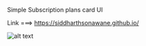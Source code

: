 Simple Subscription plans card UI

Link ===>  https://siddharthsonawane.github.io/

![alt text](https://github.com/SiddharthSonawane/SiddharthSonawane.github.io/edit/master/subscription_plans_ui.PNG)
